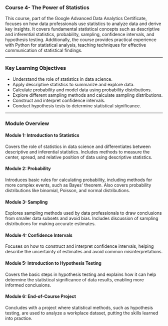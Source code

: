 ### Course 4- The Power of Statistics 

This course, part of the Google Advanced Data Analytics Certificate, focuses on how data professionals use statistics to analyze data and derive key insights. It covers fundamental statistical concepts such as descriptive and inferential statistics, probability, sampling, confidence intervals, and hypothesis testing. Additionally, the course provides practical experience with Python for statistical analysis, teaching techniques for effective communication of statistical findings.

---

### Key Learning Objectives

- Understand the role of statistics in data science.
- Apply descriptive statistics to summarize and explore data.
- Calculate probability and model data using probability distributions.
- Explore different sampling methods and calculate sampling distributions.
- Construct and interpret confidence intervals.
- Conduct hypothesis tests to determine statistical significance.

---

### Module Overview

#### **Module 1: Introduction to Statistics**
Covers the role of statistics in data science and differentiates between descriptive and inferential statistics. Includes methods to measure the center, spread, and relative position of data using descriptive statistics.

#### **Module 2: Probability**
Introduces basic rules for calculating probability, including methods for more complex events, such as Bayes' theorem. Also covers probability distributions like binomial, Poisson, and normal distributions.

#### **Module 3: Sampling**
Explores sampling methods used by data professionals to draw conclusions from smaller data subsets and avoid bias. Includes discussion of sampling distributions for making accurate estimates.

#### **Module 4: Confidence Intervals**
Focuses on how to construct and interpret confidence intervals, helping describe the uncertainty of estimates and avoid common misinterpretations.

#### **Module 5: Introduction to Hypothesis Testing**
Covers the basic steps in hypothesis testing and explains how it can help determine the statistical significance of data results, enabling more informed conclusions.

#### **Module 6: End-of-Course Project**
Concludes with a project where statistical methods, such as hypothesis testing, are used to analyze a workplace dataset, putting the skills learned into practice.

